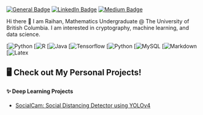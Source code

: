 <!-- badges -->
[![General Badge](https://img.shields.io/badge/website-000000?style=for-the-badge&logo=About.me&logoColor=white)](https://raihanarvi.com)
[![LinkedIn Badge](https://img.shields.io/badge/LinkedIn-0077B5?style=for-the-badge&logo=linkedin&logoColor=white)](https://www.linkedin.com/in/raihan-arvi/)
[![Medium Badge](https://img.shields.io/badge/Medium-12100E?style=for-the-badge&logo=medium&logoColor=white)](https://medium.com/@raihanarvi)
<!-- link to badge icons https://dev.to/envoy_/150-badges-for-github-pnk -->
<!-- https://simpleicons.org/ -->

Hi there 👋
I am Raihan, Mathematics Undergraduate @ The University of British Columbia. I am interested in cryptography, machine learning, and data science. 

[![Python](https://img.shields.io/badge/Python-FFD43B?style=for-the-badge&logo=python&logoColor=blue)
[![R](https://img.shields.io/badge/R-276DC3?style=for-the-badge&logo=r&logoColor=white)
[![Java](https://img.shields.io/badge/Java-ED8B00?style=for-the-badge&logo=openjdk&logoColor=white)
[![Tensorflow](https://img.shields.io/badge/TensorFlow-FF6F00?style=for-the-badge&logo=tensorflow&logoColor=white)
[![Python](https://img.shields.io/badge/C%2B%2B-00599C?style=for-the-badge&logo=c%2B%2B&logoColor=white)
[![MySQL](https://img.shields.io/badge/MySQL-00000F?style=for-the-badge&logo=mysql&logoColor=white)
[![Markdown](https://img.shields.io/badge/Markdown-000000?style=for-the-badge&logo=markdown&logoColor=white)
[![Latex](https://img.shields.io/badge/LaTeX-47A141?style=for-the-badge&logo=LaTeX&logoColor=white)

## 🖥️ Check out My Personal Projects!
#### ✨ Deep Learning Projects
- [SocialCam: Social Distancing Detector using YOLOv4](https://github.com/RaihanArvi/SocialCam)

<!--
**RaihanArvi/RaihanArvi** is a ✨ _special_ ✨ repository because its `README.md` (this file) appears on your GitHub profile.

Here are some ideas to get you started:

- 🔭 I’m currently working on ...
- 🌱 I’m currently learning ...
- 👯 I’m looking to collaborate on ...
- 🤔 I’m looking for help with ...
- 💬 Ask me about ...
- 📫 How to reach me: ...
- 😄 Pronouns: ...
- ⚡ Fun fact: ...
-->
